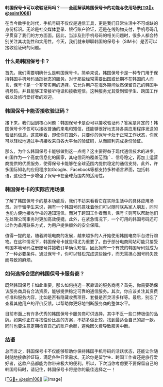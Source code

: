 **韩国保号卡可以收验证码吗？——全面解读韩国保号卡的功能与使用场景[[TG💪+ @esim1088](https://t.me/s/esim1088)]**

在当今数字化时代，手机号码不仅仅是通信工具，更是我们日常生活中不可或缺的身份标识。无论是社交媒体登录、银行账户验证，还是在线购物支付，手机号码几乎贯穿了我们的方方面面。因此，当涉及到手机号码的相关问题时，很多人都会特别关注其功能性和实用性。今天，我们就来聊聊韩国的保号卡（SIM卡）是否可以接收验证码的问题。

### 什么是韩国保号卡？

首先，我们需要明确什么是韩国保号卡。简单来说，韩国保号卡是一种专门用于保持韩国手机号码活跃状态的服务。对于那些经常需要出国或长期不在韩国的人而言，保号卡是一个非常实用的选择。它允许用户在海外期间依然保留自己的韩国手机号码，并且能够正常接听电话和接收短信。这种服务尤其受到留学生、跨国工作者以及旅行爱好者的欢迎。

### 韩国保号卡能否接收验证码？

接下来，我们回到核心问题：韩国保号卡是否可以接收验证码？答案是肯定的！韩国保号卡不仅可以接收普通的来电和短信，还能够很好地支持各类应用程序发送的验证码信息。这意味着，即使你在国外，只要你的保号卡处于正常工作状态，你就可以轻松地通过手机接收来自各大平台的验证码，从而顺利完成身份验证。

那么，为什么韩国保号卡能够做到这一点呢？这主要得益于现代通信技术的进步。韩国作为一个高度信息化的国家，其电信网络覆盖范围广、信号稳定，再加上运营商提供的优质服务，使得保号卡能够在全球范围内提供稳定的通信支持。此外，许多国际知名的应用程序如Google、Facebook等都支持多种语言界面，包括韩语，这也进一步增强了保号卡在全球范围内的适用性。

### 韩国保号卡的实际应用场景

了解了韩国保号卡的基本功能后，我们不妨来看看它在实际生活中的具体应用场景。对于留学生来说，拥有一个韩国号码意味着他们可以随时联系家人朋友，同时也能方便地接收学校的通知短信。而对于跨国工作者而言，保号卡则可以帮助他们在处理公司事务时更加高效便捷。此外，在紧急情况下，一个可用的韩国号码还可以作为备用联系方式，为用户提供额外的安全保障。

值得一提的是，随着跨境电商的发展，越来越多的人开始使用韩国电商平台进行购物。在这种情况下，韩国保号卡就显得尤为重要了。由于部分电商网站可能只接受韩国本地号码注册账号并接收订单确认短信，因此拥有一个有效的韩国号码就成为了一种必要条件。通过保号卡，你可以轻松完成这些操作，而无需担心因号码失效而导致的麻烦。

### 如何选择合适的韩国保号卡服务商？

既然韩国保号卡如此重要，那么如何挑选一家靠谱的服务商呢？首先，你需要确保该服务商具有合法资质，能够提供稳定可靠的通信服务。其次，你应该关注其资费标准和服务内容，比如是否有隐藏收费项目、套餐是否灵活多样等。最后，别忘了查看其他用户的评价反馈，以帮助你更好地判断服务商的整体水平。

目前市面上有许多优秀的韩国保号卡服务商可供选择，其中不乏一些口碑极佳的品牌。如果你正在寻找性价比高的方案，不妨多做比较，找到最适合自己的那一款。同时也要注意定期检查自己的账户余额，避免因欠费导致服务中断。

### 结语

总而言之，韩国保号卡不仅能够帮助你保持韩国手机号码的活跃状态，还能让你随时随地接收验证码，满足各种日常需求。无论你是留学生、跨国工作者还是旅行爱好者，这款产品都能为你带来极大的便利。所以，下次当你考虑要不要保留自己的韩国号码时，请记住，韩国保号卡将是你的最佳选择之一！

[[TG💪+ @esim1088](https://t.me/s/esim1088) ![Image](https://i.postimg.cc/4NQfJmqS/Snipaste-2025-05-13-00-14-12.png)]